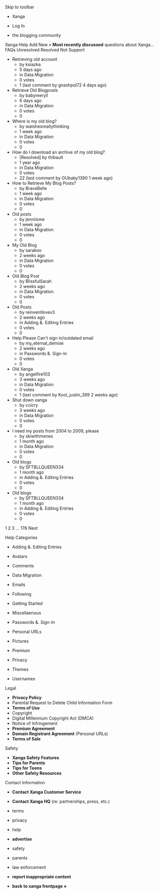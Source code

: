 Skip to toolbar

*   Xanga

*   Log In

*   the blogging community

Xanga Help Add New » **Most recently discussed** questions about Xanga… FAQs Unresolved Resolved Not Support

*   Retrieving old account
    *   by ksiazka
    *   5 days ago
    *   in Data Migration
    *   0 votes
    *   1 (last comment by gnashpol72 4 days ago)
*   Retrieve Old Blogposts
    *   by babymeryll
    *   6 days ago
    *   in Data Migration
    *   0 votes
    *   0
*   Where is my old blog?
    *   by watshesreallythinking
    *   1 week ago
    *   in Data Migration
    *   0 votes
    *   0
*   How do I download an archive of my old blog?
    *   \[Resolved\] by thibault
    *   1 year ago
    *   in Data Migration
    *   0 votes
    *   22 (last comment by OUbaby1390 1 week ago)
*   How to Retrieve My Blog Posts?
    *   by BraveBelle
    *   1 week ago
    *   in Data Migration
    *   0 votes
    *   0
*   Old posts
    *   by jenniisme
    *   1 week ago
    *   in Data Migration
    *   0 votes
    *   0
*   My Old Blog
    *   by sarakoo
    *   2 weeks ago
    *   in Data Migration
    *   0 votes
    *   0
*   Old Blog Post
    *   by BlissfulSarah
    *   2 weeks ago
    *   in Data Migration
    *   0 votes
    *   0
*   Old Posts
    *   by reinventlovex3
    *   2 weeks ago
    *   in Adding &. Editing Entries
    *   0 votes
    *   0
*   Help Please Can't sign in/outdated email
    *   by my\_eternal\_demise
    *   2 weeks ago
    *   in Passwords &. Sign-In
    *   0 votes
    *   0
*   Old Xanga
    *   by angelfire103
    *   3 weeks ago
    *   in Data Migration
    *   0 votes
    *   1 (last comment by Kool\_justin\_389 2 weeks ago)
*   Shut down xanga
    *   by ccicry
    *   3 weeks ago
    *   in Data Migration
    *   0 votes
    *   0
*   I need my posts from 2004 to 2009, please
    *   by skiwithmenes
    *   1 month ago
    *   in Data Migration
    *   0 votes
    *   0
*   Old blogs
    *   by SFTBLLQUEEN334
    *   1 month ago
    *   in Adding &. Editing Entries
    *   0 votes
    *   0
*   Old blogs
    *   by SFTBLLQUEEN334
    *   1 month ago
    *   in Adding &. Editing Entries
    *   0 votes
    *   0

1 2 3 ... 176 Next

Help Categories

*   Adding &. Editing Entries
*   Avatars
*   Comments
*   Data Migration
*   Emails
*   Following
*   Getting Started
*   Miscellaenous

*   Passwords &. Sign-In
*   Personal URLs
*   Pictures
*   Premium
*   Privacy
*   Themes
*   Usernames

Legal

*   **Privacy Policy**
*   Parental Request to Delete Child Information Form
*   **Terms of Use**
*   Copyright
*   Digital Millennium Copyright Act (DMCA)
*   Notice of Infringement
*   **Premium Agreement**
*   **Domain Registrant Agreement** (Personal URLs)
*   **Terms of Sale**

Safety

*   **Xanga Safety Features**
*   **Tips for Parents**
*   **Tips for Teens**
*   **Other Safety Resources**

Contact Information

*   **Contact Xanga Customer Service**
*   **Contact Xanga HQ** (re: partnerships, press, etc.)

*   terms
*   privacy
*   help
*   **advertise**

*   safety
*   parents
*   law enforcement
*   **report inappropriate content**

*   **back to xanga frontpage »**